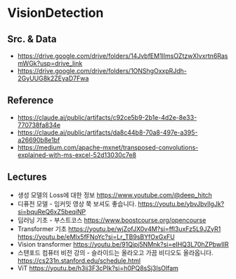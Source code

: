 # VisionDetection


## Src. & Data
- https://drive.google.com/drive/folders/14JvbfEM1lImsOZtzwXIvxrtn6RasmWGk?usp=drive_link
- https://drive.google.com/drive/folders/1ONShgOxxpRJdh-2GyUUG8k2ZEyaD7Fwa


## Reference
- https://claude.ai/public/artifacts/c92ce5b9-2b1e-4d2e-8e33-770738fa834e
- https://claude.ai/public/artifacts/da8c44b8-70a8-497e-a395-a26690b8e1bf
- https://medium.com/apache-mxnet/transposed-convolutions-explained-with-ms-excel-52d13030c7e8


## Lectures
- 생성 모델의 Loss에 대한 정보
https://www.youtube.com/@deep_hitch
- 디퓨전 모델 - 임커밋 영상 쭉 보셔도 좋습니다.
https://youtu.be/ybvJbvllgJk?si=bquReQ6xZ5beqiNP 
- 딥러닝 기초 - 부스트코스
https://www.boostcourse.org/opencourse 
- Transformer 기초
https://youtu.be/wjZofJX0v4M?si=ffl3uxFz5L9JZyR1 
https://youtu.be/eMlx5fFNoYc?si=Lr_TB9sBYfOxGxFU 
- Vision transformer
https://youtu.be/91Qipj5NMnk?si=eIHQ3L70hZPbwIIR 
- 스탠포드 컴퓨터 비전 강의 - 슬라이드는 올라오고 가끔 비디오도 올라옵니다.
https://cs231n.stanford.edu/schedule.html 
- ViT https://youtu.be/h3ij3F3cPIk?si=h0PQ8sSj3IsOlfam 